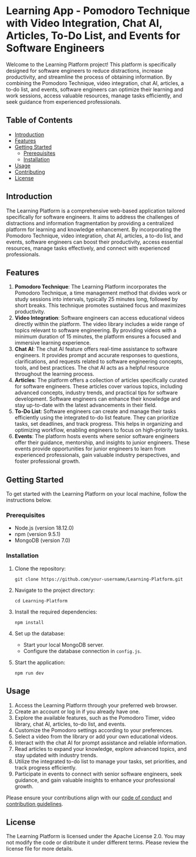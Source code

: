 # Learning App - Pomodoro Technique with Video Integration, Chat AI, Articles, To-Do List, and Events for Software Engineers

Welcome to the Learning Platform project! This platform is specifically designed for software engineers to reduce distractions, increase productivity, and streamline the process of obtaining information. By combining the Pomodoro Technique, video integration, chat AI, articles, a to-do list, and events, software engineers can optimize their learning and work sessions, access valuable resources, manage tasks efficiently, and seek guidance from experienced professionals.

## Table of Contents
- [Introduction](#introduction)
- [Features](#features)
- [Getting Started](#getting-started)
  - [Prerequisites](#prerequisites)
  - [Installation](#installation)
- [Usage](#usage)
- [Contributing](#contributing)
- [License](#license)

## Introduction
The Learning Platform is a comprehensive web-based application tailored specifically for software engineers. It aims to address the challenges of distractions and information fragmentation by providing a centralized platform for learning and knowledge enhancement. By incorporating the Pomodoro Technique, video integration, chat AI, articles, a to-do list, and events, software engineers can boost their productivity, access essential resources, manage tasks effectively, and connect with experienced professionals.

## Features
1. **Pomodoro Technique**: The Learning Platform incorporates the Pomodoro Technique, a time management method that divides work or study sessions into intervals, typically 25 minutes long, followed by short breaks. This technique promotes sustained focus and maximizes productivity.
2. **Video Integration**: Software engineers can access educational videos directly within the platform. The video library includes a wide range of topics relevant to software engineering. By providing videos with a minimum duration of 15 minutes, the platform ensures a focused and immersive learning experience.
3. **Chat AI**: The chat AI feature offers real-time assistance to software engineers. It provides prompt and accurate responses to questions, clarifications, and requests related to software engineering concepts, tools, and best practices. The chat AI acts as a helpful resource throughout the learning process.
4. **Articles**: The platform offers a collection of articles specifically curated for software engineers. These articles cover various topics, including advanced concepts, industry trends, and practical tips for software development. Software engineers can enhance their knowledge and stay up-to-date with the latest advancements in their field.
5. **To-Do List**: Software engineers can create and manage their tasks efficiently using the integrated to-do list feature. They can prioritize tasks, set deadlines, and track progress. This helps in organizing and optimizing workflow, enabling engineers to focus on high-priority tasks.
6. **Events**: The platform hosts events where senior software engineers offer their guidance, mentorship, and insights to junior engineers. These events provide opportunities for junior engineers to learn from experienced professionals, gain valuable industry perspectives, and foster professional growth.

## Getting Started
To get started with the Learning Platform on your local machine, follow the instructions below.

### Prerequisites
- Node.js (version 18.12.0)
- npm (version 9.5.1)
- MongoDB (version 7.0)

### Installation
1. Clone the repository:
   ```shell
   git clone https://github.com/your-username/Learning-Platform.git
   ```
2. Navigate to the project directory:
   ```shell
   cd Learning-Platform
   ```
3. Install the required dependencies:
   ```shell
   npm install
   ```
4. Set up the database:
   - Start your local MongoDB server.
   - Configure the database connection in `config.js`.

5. Start the application:
   ```shell
   npm run dev
   ```

## Usage
1. Access the Learning Platform through your preferred web browser.
2. Create an account or log in if you already have one.
3. Explore the available features, such as the Pomodoro Timer, video library, chat AI, articles, to-do list, and events.
4. Customize the Pomodoro settings according to your preferences.
5. Select a video from the library or add your own educational videos.
6. Interact with the chat AI for prompt assistance and reliable information.
7. Read articles to expand your knowledge, explore advanced topics, and stay updated with industry trends.
8. Utilize the integrated to-do list to manage your tasks, set priorities, and track progress efficiently.
9. Participate in events to connect with senior software engineers, seek guidance, and gain valuable insights to enhance your professional growth.


Please ensure your contributions align with our [code of conduct](CODE_OF_CONDUCT.md) and [contribution guidelines](CONTRIBUTING.md).

## License
The Learning Platform is licensed under the Apache License 2.0. You may not modify the code or distribute it under different terms. Please review the license file for more details.
